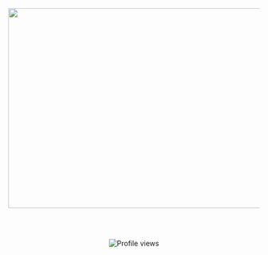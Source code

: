 
<div align="center">
	<img src="https://user-images.githubusercontent.com/76784461/154767244-3a43e50b-4773-4faf-83cd-a2325eefef88.svg" width="800" height="400">

</div>

<br><br>

<p align="center">
  <img src="https://komarev.com/ghpvc/?username=MartinGurasvili" alt="Profile views" />
</p>

<!---
MartinGurasvili/MartinGurasvili is a ✨ special ✨ repository because its `README.md` (this file) appears on your GitHub profile.
You can click the Preview link to take a look at your changes.
--->
